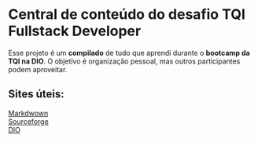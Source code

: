 # Central de conteúdo do desafio TQI Fullstack Developer
Esse projeto é um **compilado** de tudo que aprendi durante o **bootcamp da TQI na DIO**. O objetivo é organização pessoal, mas outros participantes podem aproveitar. 

## Sites úteis: 
[Markdwown](https://markdownguide.org/) <br>
[Sourceforge](https://markdownguide.org/basic-syntax/) <br>
[DIO](https://www.dio.me/)


